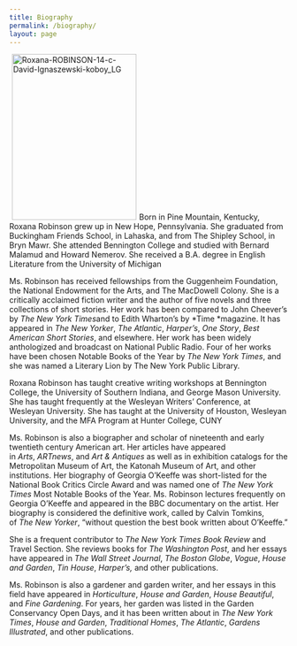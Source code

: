 ```yaml
---
title: Biography
permalink: /biography/
layout: page
---
```

[<img class="alignleft" style="margin-left: 5px; margin-right: 5px;" alt="Roxana-ROBINSON-14-c-David-Ignaszewski-koboy_LG" src="/wp-content/uploads/2013/06/Roxana-ROBINSON-14-c-David-Ignaszewski-koboy_LG.jpg" width="225" height="300" hspace="5" />][1]Born in Pine Mountain, Kentucky, Roxana Robinson grew up in New Hope, Pennsylvania. She graduated from Buckingham Friends School, in Lahaska, and from The Shipley School, in Bryn Mawr. She attended Bennington College and studied with Bernard Malamud and Howard Nemerov. She received a B.A. degree in English Literature from the University of Michigan

Ms. Robinson has received fellowships from the Guggenheim Foundation, the National Endowment for the Arts, and The MacDowell Colony. She is a critically acclaimed fiction writer and the author of five novels and three collections of short stories. Her work has been compared to John Cheever’s by *The New York Times*and to Edith Wharton’s by *Time *magazine. It has appeared in *The New Yorker*, *The Atlantic*, *Harper’s*, *One Story*, *Best American Short Stories*, and elsewhere. Her work has been widely anthologized and broadcast on National Public Radio. Four of her works have been chosen Notable Books of the Year by *The New York Times*, and she was named a Literary Lion by The New York Public Library.

Roxana Robinson has taught creative writing workshops at Bennington College, the University of Southern Indiana, and George Mason University. She has taught frequently at the Wesleyan Writers’ Conference, at Wesleyan University. She has taught at the University of Houston, Wesleyan University, and the MFA Program at Hunter College, CUNY

Ms. Robinson is also a biographer and scholar of nineteenth and early twentieth century American art. Her articles have appeared in *Arts*, *ARTnews*, and *Art & Antiques* as well as in exhibition catalogs for the Metropolitan Museum of Art, the Katonah Museum of Art, and other institutions. Her biography of Georgia O’Keeffe was short-listed for the National Book Critics Circle Award and was named one of *The New York Times* Most Notable Books of the Year. Ms. Robinson lectures frequently on Georgia O’Keeffe and appeared in the BBC documentary on the artist. Her biography is considered the definitive work, called by Calvin Tomkins, of *The New Yorker*, “without question the best book written about O’Keeffe.”

She is a frequent contributor to *The New York Times Book Review* and Travel Section. She reviews books for *The Washington Post*, and her essays have appeared in *The Wall Street Journal*, *The Boston Globe*, *Vogue*, *House and Garden*, *Tin House*, *Harper’s,* and other publications.

Ms. Robinson is also a gardener and garden writer, and her essays in this field have appeared in *Horticulture*, *House and Garden*, *House Beautiful*, and *Fine Gardening*. For years, her garden was listed in the Garden Conservancy Open Days, and it has been written about in *The* *New York Times*, *House and Garden*, *Traditional Homes*, *The Atlantic*, *Gardens Illustrated*, and other publications.

 [1]: /wp-content/uploads/2013/06/Roxana-ROBINSON-14-c-David-Ignaszewski-koboy_LG.jpg
